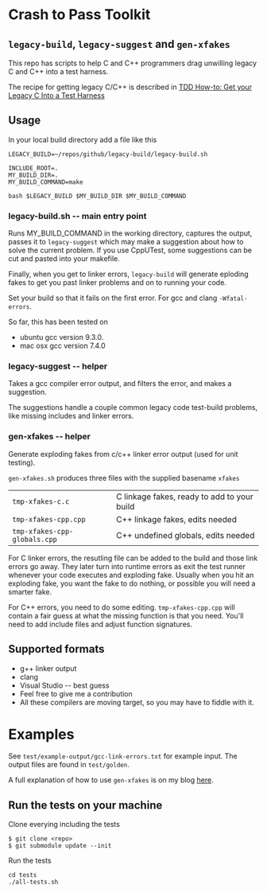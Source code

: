 # Crash to Pass Toolkit

## `legacy-build`, `legacy-suggest` and `gen-xfakes`

This repo has scripts to help C and C++ programmers drag unwilling legacy C and C++ into a test harness.

The recipe for getting legacy C/C++ is described in
[TDD How-to: Get your Legacy C Into a Test Harness](https://wingman-sw.com/articles/tdd-legacy-c) 

## Usage

In your local build directory add a file like this

```
LEGACY_BUILD=~/repos/github/legacy-build/legacy-build.sh

INCLUDE_ROOT=.
MY_BUILD_DIR=.
MY_BUILD_COMMAND=make

bash $LEGACY_BUILD $MY_BUILD_DIR $MY_BUILD_COMMAND
```

### legacy-build.sh -- main entry point

Runs MY_BUILD_COMMAND in the working directory, captures the 
output, passes it to `legacy-suggest` which may make a suggestion about how
to solve the current problem.  If you use CppUTest, some suggestions can be cut and pasted into your makefile.

Finally, when you get to linker errors, `legacy-build` will
generate eploding fakes to get you past linker problems and on to running your code.

Set your build so that it fails on the first error.
For gcc and clang `-Wfatal-errors`.

So far, this has been tested on
* ubuntu gcc version 9.3.0.
* mac osx gcc version 7.4.0

### legacy-suggest -- helper

Takes a gcc compiler error output, and filters the error, and makes a suggestion.

The suggestions handle a couple common legacy code test-build problems, like missing includes and linker errors.

### gen-xfakes -- helper

Generate exploding fakes from c/c++ linker error output (used for unit testing).  

`gen-xfakes.sh` produces three files with the supplied basename `xfakes`

|   |   |
|---    |---    |
| `tmp-xfakes-c.c`              | C linkage fakes, ready to add to your build |
| `tmp-xfakes-cpp.cpp`          | C++ linkage fakes, edits needed |
| `tmp-xfakes-cpp-globals.cpp`  | C++ undefined globals, edits needed |

For C linker errors, the resutling file can be added to the build and those link errors go away.  They later turn into runtime errors as exit the test runner whenever your code executes and exploding fake.  Usually when you hit an exploding fake, you want the fake to do nothing, or possible you will need a smarter fake.

For C++ errors, you need to do some editing.  `tmp-xfakes-cpp.cpp` will contain a fair guess at what the missing function is that you need.  You'll need to add include files and adjust function signatures.

## Supported formats

 * g++ linker output
 * clang
 * Visual Studio -- best guess
 * Feel free to give me a contribution
 * All these compilers are moving target, so you may have to fiddle with it.

# Examples

 See `test/example-output/gcc-link-errors.txt` for example input.  The output files
 are found in `test/golden`.

 A full explanation of how to use `gen-xfakes` is on my blog [here](http://blog.wingman-sw.com/wrestle-legacy-c-cpp-into-tests-linker-errors).
 
## Run the tests on your machine

Clone everying including the tests

```
$ git clone <repo>
$ git submodule update --init
```

Run the tests
```
cd tests
./all-tests.sh
```
